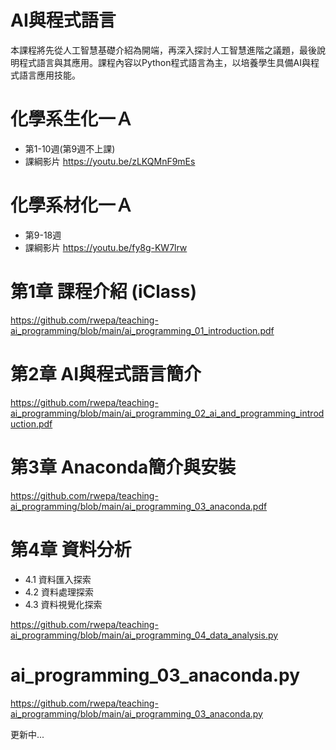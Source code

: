 # AI與程式語言

本課程將先從人工智慧基礎介紹為開端，再深入探討人工智慧進階之議題，最後說明程式語言與其應用。課程內容以Python程式語言為主，以培養學生具備AI與程式語言應用技能。

# 化學系生化一Ａ

+ 第1-10週(第9週不上課)
+ 課綱影片 https://youtu.be/zLKQMnF9mEs

# 化學系材化一Ａ

+ 第9-18週
+ 課綱影片 https://youtu.be/fy8g-KW7lrw

# 第1章 課程介紹 (iClass)
https://github.com/rwepa/teaching-ai_programming/blob/main/ai_programming_01_introduction.pdf

# 第2章 AI與程式語言簡介
https://github.com/rwepa/teaching-ai_programming/blob/main/ai_programming_02_ai_and_programming_introduction.pdf

# 第3章 Anaconda簡介與安裝
https://github.com/rwepa/teaching-ai_programming/blob/main/ai_programming_03_anaconda.pdf

# 第4章 資料分析

+ 4.1 資料匯入探索
+ 4.2 資料處理探索
+ 4.3 資料視覺化探索

https://github.com/rwepa/teaching-ai_programming/blob/main/ai_programming_04_data_analysis.py

# ai_programming_03_anaconda.py
https://github.com/rwepa/teaching-ai_programming/blob/main/ai_programming_03_anaconda.py

更新中...
